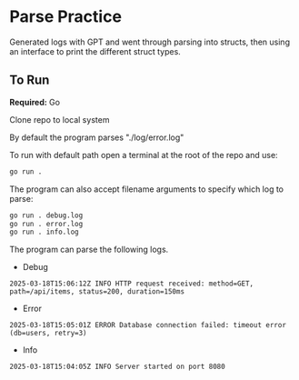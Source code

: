 # Parse Practice
Generated logs with GPT and went through parsing into structs, then using an interface to print the different struct types.

## To Run
**Required:** Go

Clone repo to local system

By default the program parses "./log/error.log"

To run with default path open a terminal at the root of the repo and use:
```bash
go run . 
```
The program can also accept filename arguments to specify which log to parse:
```bash
go run . debug.log
go run . error.log
go run . info.log
```

The program can parse the following logs.

* Debug
```
2025-03-18T15:06:12Z INFO HTTP request received: method=GET, path=/api/items, status=200, duration=150ms
```
* Error
```
2025-03-18T15:05:01Z ERROR Database connection failed: timeout error (db=users, retry=3)
```
* Info
```
2025-03-18T15:04:05Z INFO Server started on port 8080
```
